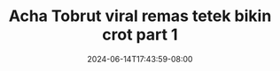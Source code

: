 --- 
title: "Acha Tobrut viral remas tetek bikin crot part 1"
description: "nonton  video bokep Acha Tobrut viral remas tetek bikin crot part 1   video full terbaru"
date: 2024-06-14T17:43:59-08:00
file_code: "yghe767ga94n"
draft: false
cover: "cz0mbrewi9iu64xn.jpg"
tags: ["Acha", "Tobrut", "viral", "remas", "tetek", "bikin", "crot", "part", "bokep-indo", "bokep-viral", "bokep-ig"]
length: 502
fld_id: "1392270"
foldername: "akuteriak"
categories: ["akuteriak"]
views: 44
---